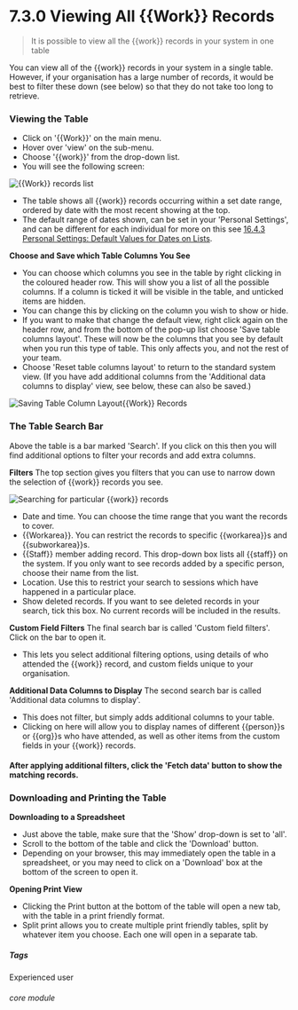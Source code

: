 # 7.3.0 Viewing All {{Work}} Records

> It is possible to view all the {{work}} records in your system in one table 

You can view all of the {{work}} records in your system in a single table. However, if your organisation has a large number of records, it would be best to filter these down (see below) so that they do not take too long to retrieve. 

### Viewing the Table

- Click on '{{Work}}' on the main menu.
- Hover over 'view' on the sub-menu.
- Choose '{{work}}' from the drop-down list. 
- You will see the following screen:

![{{Work}} records list](59a.png)

- The table shows all {{work}} records occurring within a set date range,  ordered by date with the most recent showing at the top.  
- The default range of dates shown, can be set in your 'Personal Settings', and can be different for each individual for more on this see [16.4.3 Personal Settings: Default Values for Dates on Lists](/help/index/p/16.1.3). 

**Choose and Save which Table Columns You See**

- You can choose which columns you see in the table by right clicking in the coloured header row.  This will show you a list of all the possible columns. If a column is ticked it will be visible in the table, and unticked items are hidden.  
- You can change this by clicking on the column you wish to show or hide. 
- If you want to make that change the default view, right click again on the header row, and from the bottom of the pop-up list choose 'Save table columns layout'.  These will now be the columns that you see by default when you run this type of table. This only affects you, and not the rest of your team.  
- Choose 'Reset table columns layout' to return to the standard system view.  (If you have add additional columns from the 'Additional data columns to display' view, see below, these can also be saved.)

![Saving Table Column Layout{{Work}} Records](7.3.0a.png)

### The Table Search Bar

Above the table is a bar marked 'Search'. If you click on this then you will find additional options to filter your records and add extra columns. 

**Filters**
The top section gives you filters that you can use to narrow down the selection of {{work}} records you see. 

![Searching for particular {{work}} records](7.3.0b.png)

- Date and time. You can choose the time range that you want the records to cover.
- {{Workarea}}. You can restrict the records to specific {{workarea}}s and {{subworkarea}}s. 
- {{Staff}} member adding record. This drop-down box lists all {{staff}} on the system. If you only want to see records added by a specific person, choose their name from the list. 
- Location. Use this to restrict your search to sessions which have happened in a particular place. 
- Show deleted records. If you want to see deleted records in your search, tick this box. No current records will be included in the results. 

**Custom Field Filters**
The final search bar is called 'Custom field filters'. Click on the bar to open it. 

- This lets you select additional filtering options, using details of who attended the {{work}} record, and custom fields unique to your organisation.  

**Additional Data Columns to Display**
The second search bar is called 'Additional data columns to display'.  
- This does not filter, but simply adds additional columns to your table.  
- Clicking on here will allow you to display names of different {{person}}s or {{org}}s who have attended, as well as other items from the custom fields in your {{work}} records.


#### After applying additional filters, click the 'Fetch data' button to show the matching records.


### Downloading and Printing the Table

**Downloading to a Spreadsheet**
- Just above the table, make sure that the 'Show' drop-down is set to 'all'. 
- Scroll to the bottom of the table and click the 'Download' button.  
- Depending on your browser, this may immediately open the table in a spreadsheet, or you may need to click on a 'Download' box at the bottom of the screen to open it.

**Opening Print View**
- Clicking the Print button at the bottom of the table will open a new tab, with the table in a print friendly format.  
- Split print allows you to create multiple print friendly tables, split by whatever item you choose. Each one will open in a separate tab.


##### Tags
Experienced user

###### core module

